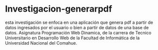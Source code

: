 # Investigacion-generarpdf
 esta investigación se enfoca en una aplicación que genera pdf a partir de datos ingresados por el usuario o bien a partir de datos de una base de datos. Asignatura Programación Web Dinamica, de la carrera de Tecnico Universitario en Desarrollo Web de la Facultad de Informática de la Universidad Nacional del Comahue.
